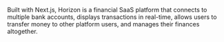 Built with Next.js, Horizon is a financial SaaS platform that connects to multiple bank accounts, displays transactions in real-time, allows users to transfer money to other platform users, and manages their finances altogether.
